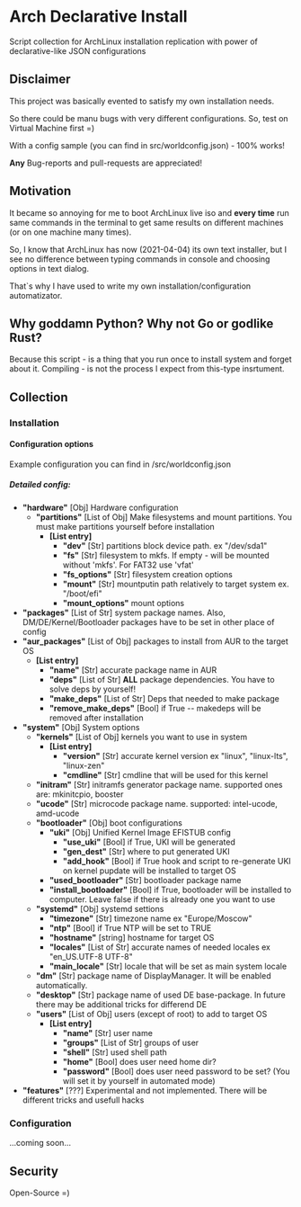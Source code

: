 # Arch Declarative Install
Script collection for ArchLinux installation replication with power of declarative-like JSON configurations

## Disclaimer
This project was basically evented to satisfy my own installation needs.

So there could be manu bugs with very different configurations. So, test on Virtual Machine first =)

With a config sample (you can find in src/worldconfig.json) - 100% works!

**Any** Bug-reports and pull-requests are appreciated!

## Motivation
It became so annoying for me to boot ArchLinux live iso and **every time** run same commands in the terminal
to get same results on different machines (or on one machine many times).

So, I know that ArchLinux has now (2021-04-04) its own text installer, but I see no difference between typing
commands in console and choosing options in text dialog.

That`s why I have used to write my own installation/configuration automatizator.

## Why goddamn Python? Why not Go or godlike Rust?

Because this script - is a thing that you run once to install system and forget about it.
Compiling - is not the process I expect from this-type insrtument.

## Collection
### Installation
#### Configuration options

Example configuration you can find in /src/worldconfig.json

##### Detailed config:
* **"hardware"** [Obj] Hardware configuration
    * **"partitions"** [List of Obj] Make filesystems and mount partitions. You must make partitions yourself before installation
        * **[List entry]**
            * **"dev"** [Str] partitions block device path. ex "/dev/sda1"
            * **"fs"** [Str] filesystem to mkfs. If empty - will be mounted without 'mkfs'. For FAT32 use 'vfat'
            * **"fs_options"** [Str] filesystem creation options
            * **"mount"** [Str] mountputin path relatively to target system ex. "/boot/efi"
            * **"mount_options"** mount options
* **"packages"** [List of Str] system package names. Also, DM/DE/Kernel/Bootloader packages have to be set in other place of config
* **"aur_packages"** [List of Obj] packages to install from AUR to the target OS
    * **[List entry]**
        * **"name"** [Str] accurate package name in AUR
        * **"deps"** [List of Str] **ALL** package dependencies. You have to solve deps by yourself!
        * **"make_deps"** [List of Str] Deps that needed to make package
        * **"remove_make_deps"** [Bool] if True -- makedeps will be removed after installation
* **"system"** [Obj] System options
    * **"kernels"** [List of Obj] kernels you want to use in system
        * **[List entry]**
            * **"version"** [Str] accurate kernel version ex "linux", "linux-lts", "linux-zen"
            * **"cmdline"** [Str] cmdline that will be used for this kernel
    * **"initram"** [Str] initramfs generator package name. supported ones are: mkinitcpio, booster
    * **"ucode"** [Str] microcode package name. supported: intel-ucode, amd-ucode
    * **"bootloader"** [Obj] boot configurations
        * **"uki"** [Obj] Unified Kernel Image EFISTUB config
            * **"use_uki"** [Bool] if True, UKI will be generated
            * **"gen_dest"** [Str] where to put generated UKI
            * **"add_hook"** [Bool] if True hook and script to re-generate UKI on kernel pupdate will be installed to target OS
        * **"used_bootloader"** [Str] bootloader package name
        * **"install_bootloader"** [Bool] if True, bootloader will be installed to computer. Leave false if there is already one you want to use
    * **"systemd"** [Obj] systemd settions
        * **"timezone"** [Str] timezone name ex "Europe/Moscow"
        * **"ntp"** [Bool] if True NTP will be set to TRUE
        * **"hostname"** [string] hostname for target OS
        * **"locales"** [List of Str] accurate names of needed locales ex "en_US.UTF-8 UTF-8"
        * **"main_locale"** [Str] locale that will be set as main system locale
    * **"dm"** [Str] package name of DisplayManager. It will be enabled automatically.
    * **"desktop"** [Str] package name of used DE base-package. In future there may be additional tricks for differend DE
    * **"users"** [List of Obj] users (except of root) to add to target OS
        * **[List entry]**
            * **"name"** [Str] user name
            * **"groups"** [List of Str] groups of user
            * **"shell"** [Str] used shell path
            * **"home"** [Bool] does user need home dir?
            * **"password"** [Bool] does user need password to be set? (You will set it by yourself in automated mode)
* **"features"** [???] Experimental and not implemented. There will be different tricks and usefull hacks

### Configuration
...coming soon...
## Security
Open-Source =)